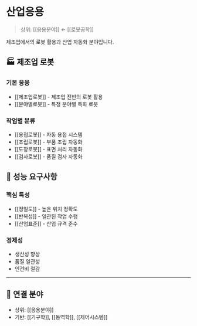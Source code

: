 # 산업응용

> 상위: [[응용분야]] ← [[로봇공학]]

제조업에서의 로봇 활용과 산업 자동화 분야입니다.

## 🏭 제조업 로봇

### 기본 응용
- [[제조업로봇]] - 제조업 전반의 로봇 활용
- [[분야별로봇]] - 특정 분야별 특화 로봇

### 작업별 분류
- [[용접로봇]] - 자동 용접 시스템
- [[조립로봇]] - 부품 조립 자동화
- [[도장로봇]] - 표면 처리 자동화
- [[검사로봇]] - 품질 검사 자동화

## 🎯 성능 요구사항

### 핵심 특성
- [[정밀도]] - 높은 위치 정확도
- [[반복성]] - 일관된 작업 수행
- [[산업표준]] - 산업 규격 준수

### 경제성
- 생산성 향상
- 품질 일관성
- 인건비 절감

---

## 🔗 연결 분야
- 상위: [[응용분야]]
- 기반: [[기구학]], [[동역학]], [[제어시스템]]